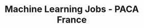 ---
layout: jobs
title: Machine Learning Jobs - PACA France
filters:
  - ML
  - ml
  - Machine Learning
permalink: /jobs-ml/
---